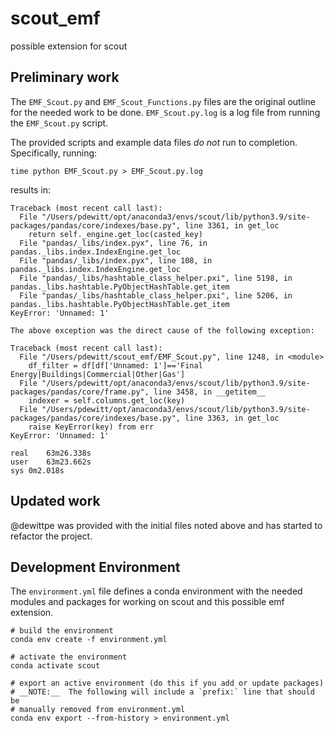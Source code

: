 # scout_emf
possible extension for scout

## Preliminary work

The `EMF_Scout.py` and `EMF_Scout_Functions.py` files are the original outline
for the needed work to be done.  `EMF_Scout.py.log` is a log file from running
the `EMF_Scout.py` script.

The provided scripts and example data files _do not_ run to completion.
Specifically, running:

    time python EMF_Scout.py > EMF_Scout.py.log

results in:

    Traceback (most recent call last):
      File "/Users/pdewitt/opt/anaconda3/envs/scout/lib/python3.9/site-packages/pandas/core/indexes/base.py", line 3361, in get_loc
        return self._engine.get_loc(casted_key)
      File "pandas/_libs/index.pyx", line 76, in pandas._libs.index.IndexEngine.get_loc
      File "pandas/_libs/index.pyx", line 108, in pandas._libs.index.IndexEngine.get_loc
      File "pandas/_libs/hashtable_class_helper.pxi", line 5198, in pandas._libs.hashtable.PyObjectHashTable.get_item
      File "pandas/_libs/hashtable_class_helper.pxi", line 5206, in pandas._libs.hashtable.PyObjectHashTable.get_item
    KeyError: 'Unnamed: 1'

    The above exception was the direct cause of the following exception:

    Traceback (most recent call last):
      File "/Users/pdewitt/scout_emf/EMF_Scout.py", line 1248, in <module>
        df_filter = df[df['Unnamed: 1']=='Final Energy|Buildings|Commercial|Other|Gas']
      File "/Users/pdewitt/opt/anaconda3/envs/scout/lib/python3.9/site-packages/pandas/core/frame.py", line 3458, in __getitem__
        indexer = self.columns.get_loc(key)
      File "/Users/pdewitt/opt/anaconda3/envs/scout/lib/python3.9/site-packages/pandas/core/indexes/base.py", line 3363, in get_loc
        raise KeyError(key) from err
    KeyError: 'Unnamed: 1'

    real	63m26.338s
    user	63m23.662s
    sys	0m2.018s

## Updated work

@dewittpe was provided with the initial files noted above and has started to
refactor the project.

## Development Environment

The `environment.yml` file defines a conda environment with the needed modules
and packages for working on scout and this possible emf extension.

    # build the environment
    conda env create -f environment.yml

    # activate the environment
    conda activate scout

    # export an active environment (do this if you add or update packages)
    # __NOTE:__  The following will include a `prefix:` line that should be
    # manually removed from environment.yml
    conda env export --from-history > environment.yml
